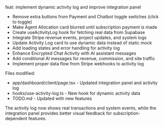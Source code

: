 feat: implement dynamic activity log and improve integration panel

- Remove extra buttons from Payment and Chatbot toggle switches (click to toggle)
- Make Agent Allocation card blurred until subscription payment is made
- Create useActivityLog hook for fetching real data from Supabase
- Integrate Stripe revenue events, project updates, and system logs
- Update Activity Log card to use dynamic data instead of static mock
- Add loading states and error handling for activity log
- Enhance Encrypted Chat Activity with AI assistant messages
- Add conditional AI messages for revenue, commission, and site traffic
- Implement proper data flow from Stripe webhooks to activity log

Files modified:
- app/dashboard/client/page.tsx - Updated integration panel and activity log
- hooks/use-activity-log.ts - New hook for dynamic activity data
- TODO.md - Updated with new features

The activity log now shows real transactions and system events,
while the integration panel provides better visual feedback for
subscription-dependent features. 